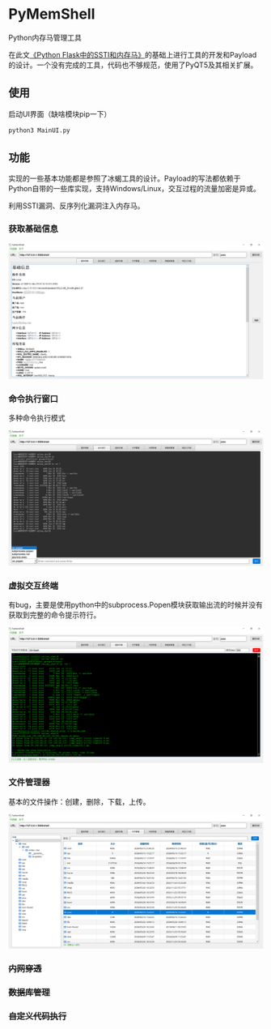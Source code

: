 # PyMemShell
Python内存马管理工具

在此文[《Python Flask中的SSTI和内存马》](./Python%20Flask中的SSTI和内存马.md)的基础上进行工具的开发和Payload的设计。一个没有完成的工具，代码也不够规范，使用了PyQT5及其相关扩展。

## 使用

启动UI界面（缺啥模块pip一下）

```cmd
python3 MainUI.py
```

## 功能

实现的一些基本功能都是参照了冰蝎工具的设计。Payload的写法都依赖于Python自带的一些库实现，支持Windows/Linux，交互过程的流量加密是异或。

利用SSTI漏洞、反序列化漏洞注入内存马。

### 获取基础信息

![image-20240617011227559](assets/image-20240617011227559.png)

### 命令执行窗口

多种命令执行模式

![image-20240617011507336](assets/image-20240617011507336.png)

### 虚拟交互终端

有bug，主要是使用python中的subprocess.Popen模块获取输出流的时候并没有获取到完整的命令提示符行。

![image-20240617011708187](assets/image-20240617011708187.png)

### 文件管理器

基本的文件操作：创建，删除，下载，上传。

![image-20240617011740188](assets/image-20240617011740188.png)

### ~~内网穿透~~

### ~~数据库管理~~

### ~~自定义代码执行~~

